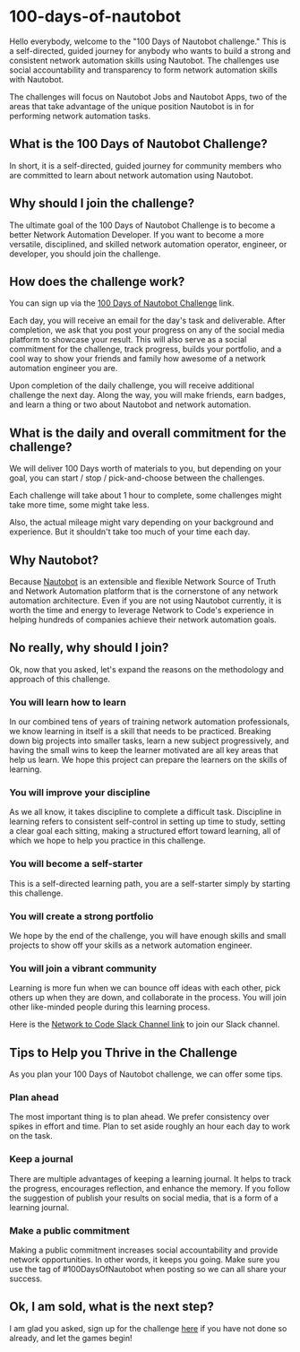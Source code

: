# 100-days-of-nautobot

Hello everybody, welcome to the "100 Days of Nautobot challenge." This is a self-directed, guided journey for anybody who wants to build a strong and consistent network automation skills using Nautobot. The challenges use social accountability and transparency to form network automation skills with Nautobot. 

The challenges will focus on Nautobot Jobs and Nautobot Apps, two of the areas that take advantage of the unique position Nautobot is in for performing network automation tasks. 


## What is the 100 Days of Nautobot Challenge? 

In short, it is a self-directed, guided journey for community members who are committed to learn about network automation using Nautobot. 

## Why should I join the challenge? 

The ultimate goal of the 100 Days of Nautobot Challenge is to become a better Network Automation Developer. If you want to become a more versatile, disciplined, and skilled network automation operator, engineer, or developer, you should join the challenge. 

## How does the challenge work? 

You can sign up via the [100 Days of Nautobot Challenge](https://go.networktocode.com/100-days-of-nautobot) link. 

Each day, you will receive an email for the day's task and deliverable. After completion, we ask that you post your progress on any of the social media platform to showcase your result. This will also serve as a social commitment for the challenge, track progress, builds your portfolio, and a cool way to show your friends and family how awesome of a network automation engineer you are. 

Upon completion of the daily challenge, you will receive additional challenge the next day. Along the way, you will make friends, earn badges, and learn a thing or two about Nautobot and network automation. 

## What is the daily and overall commitment for the challenge? 

We will deliver 100 Days worth of materials to you, but depending on your goal, you can start / stop / pick-and-choose between the challenges.  

Each challenge will take about 1 hour to complete, some challenges might take more time, some might take less. 

Also, the actual mileage might vary depending on your background and experience. But it shouldn't take too much of your time each day. 

## Why Nautobot? 

Because [Nautobot](https://docs.nautobot.com/) is an extensible and flexible Network Source of Truth and Network Automation platform that is the cornerstone of any network automation architecture. Even if you are not using Nautobot currently, it is worth the time and energy to leverage Network to Code's experience in helping hundreds of companies achieve their network automation goals. 

## No really, why should I join? 

Ok, now that you asked, let's expand the reasons on the methodology and approach of this challenge. 

### You will learn how to learn

In our combined tens of years of training network automation professionals, we know learning in itself is a skill that needs to be practiced. Breaking down big projects into smaller tasks, learn a new subject progressively, and having the small wins to keep the learner motivated are all key areas that help us learn. We hope this project can prepare the learners on the skills of learning. 

### You will improve your discipline

As we all know, it takes discipline to complete a difficult task. Discipline in learning refers to consistent self-control in setting up time to study, setting a clear goal each sitting, making a structured effort toward learning, all of which we hope to help you practice in this challenge. 

### You will become a self-starter

This is a self-directed learning path, you are a self-starter simply by starting this challenge. 

### You will create a strong portfolio

We hope by the end of the challenge, you will have enough skills and small projects to show off your skills as a network automation engineer. 

### You will join a vibrant community 

Learning is more fun when we can bounce off ideas with each other, pick others up when they are down, and collaborate in the process. You will join other like-minded people during this learning process. 

Here is the [Network to Code Slack Channel link](https://slack.networktocode.com/) to join our Slack channel. 

## Tips to Help you Thrive in the Challenge

As you plan your 100 Days of Nautobot challenge, we can offer some tips. 

### Plan ahead 

The most important thing is to plan ahead. We prefer consistency over spikes in effort and time. Plan to set aside roughly an hour each day to work on the task. 

### Keep a journal 

There are multiple advantages of keeping a learning journal. It helps to track the progress, encourages reflection, and enhance the memory. If you follow the suggestion of publish your results on social media, that is a form of a learning journal. 

### Make a public commitment

Making a public commitment increases social accountability and provide network opportunities. In other words, it keeps you going. Make sure you use the tag of #100DaysOfNautobot when posting so we can all share your success. 

## Ok, I am sold, what is the next step? 

I am glad you asked, sign up for the challenge [here](https://go.networktocode.com/100-days-of-nautobot) if you have not done so already, and let the games begin! 

